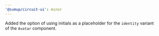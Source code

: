 ```yaml
---
'@sumup/circuit-ui': minor
---
```


Added the option of using initials as a placeholder for the `identity` variant of the `Avatar` component.
